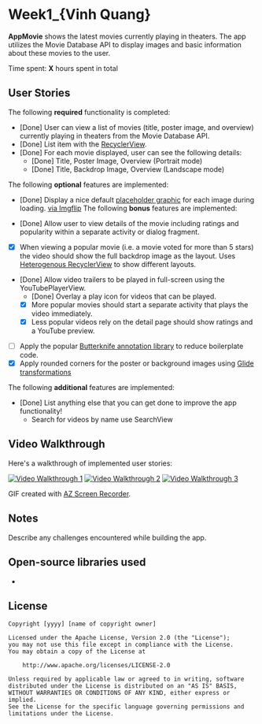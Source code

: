 # Week1_{Vinh Quang}

**AppMovie** shows the latest movies currently playing in theaters. The app utilizes the Movie Database API to display images and basic information about these movies to the user.

Time spent: **X** hours spent in total

## User Stories

The following **required** functionality is completed:

* [Done] User can view a list of movies (title, poster image, and overview) currently playing in theaters from the Movie Database API.
* [Done] List item with the [RecyclerView](https://guides.codepath.com/android/Using-the-RecyclerView).
* [Done] For each movie displayed, user can see the following details:
  * [Done] Title, Poster Image, Overview (Portrait mode)
  * [Done] Title, Backdrop Image, Overview (Landscape mode)

The following **optional** features are implemented:

* [Done] Display a nice default [placeholder graphic](https://guides.codepath.com/android/Displaying-Images-with-the-Glide-Library) for each image during loading.
<a href="https://imgflip.com/gif/59y156">via Imgflip</a>
The following **bonus** features are implemented:

* [Done] Allow user to view details of the movie including ratings and popularity within a separate activity or dialog fragment.
* [X] When viewing a popular movie (i.e. a movie voted for more than 5 stars) the video should show the full backdrop image as the layout.  Uses [Heterogenous RecyclerView](http://guides.codepath.com/android/Heterogenous-Layouts-inside-RecyclerView) to show different layouts.
* [Done] Allow video trailers to be played in full-screen using the YouTubePlayerView.
    * [Done] Overlay a play icon for videos that can be played.
    * [X] More popular movies should start a separate activity that plays the video immediately.
    * [X] Less popular videos rely on the detail page should show ratings and a YouTube preview.
* [ ] Apply the popular [Butterknife annotation library](http://guides.codepath.com/android/Reducing-View-Boilerplate-with-Butterknife) to reduce boilerplate code.
* [X] Apply rounded corners for the poster or background images using [Glide transformations](https://bumptech.github.io/glide/doc/transformations.html)

The following **additional** features are implemented:

* [Done] List anything else that you can get done to improve the app functionality!
  - Search for videos by name use SearchView
 
## Video Walkthrough

Here's a walkthrough of implemented user stories:

<a href="https://i.imgur.com/PY3ZDEl.gifv"><img src="https://i.imgur.com/PY3ZDEl.gif" title="Video Walkthrough 1" /></a>
<a href="https://i.imgur.com/8U7d72R.gifv"><img src="https://i.imgur.com/8U7d72R.gif" title="Video Walkthrough 2" /></a>
<a href="https://i.imgur.com/3XLLZXa.gifv"><img src="https://i.imgur.com/3XLLZXa.gif" title="Video Walkthrough 3" /></a>

GIF created with [AZ Screen Recorder](https://play.google.com/store/apps/details?id=com.hecorat.screenrecorder.free&hl=en).

## Notes

Describe any challenges encountered while building the app.

## Open-source libraries used

-

## License

    Copyright [yyyy] [name of copyright owner]

    Licensed under the Apache License, Version 2.0 (the "License");
    you may not use this file except in compliance with the License.
    You may obtain a copy of the License at

        http://www.apache.org/licenses/LICENSE-2.0

    Unless required by applicable law or agreed to in writing, software
    distributed under the License is distributed on an "AS IS" BASIS,
    WITHOUT WARRANTIES OR CONDITIONS OF ANY KIND, either express or implied.
    See the License for the specific language governing permissions and
    limitations under the License.
